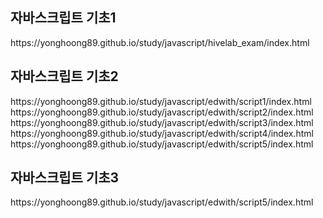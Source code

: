 <h2>자바스크립트 기초1</h2>
https://yonghoong89.github.io/study/javascript/hivelab_exam/index.html<br/>
<h2>자바스크립트 기초2</h2>
https://yonghoong89.github.io/study/javascript/edwith/script1/index.html<br/>
https://yonghoong89.github.io/study/javascript/edwith/script2/index.html<br/>
https://yonghoong89.github.io/study/javascript/edwith/script3/index.html<br/>
https://yonghoong89.github.io/study/javascript/edwith/script4/index.html<br/>
https://yonghoong89.github.io/study/javascript/edwith/script5/index.html<br/>
<h2>자바스크립트 기초3</h2>
https://yonghoong89.github.io/study/javascript/edwith/script5/index.html<br/>
